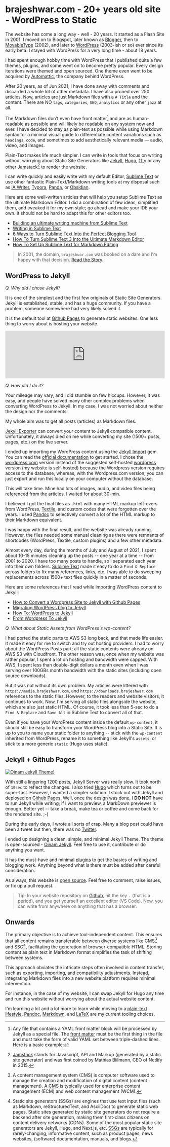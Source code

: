 # brajeshwar.com - 20+ years old site - WordPress to Static

The website has come a long way - well - 20 years. It started as a Flash Site in 2001. I moved on to Blogspot, later known as [Blogger](https://www.blogger.com/), then to [MovableType](https://movabletype.org) (2002), and later to [WordPress](https://wordpress.org) (2003-ish or so) ever since its early beta. I stayed with WordPress for a very long time - about 18 years.

I had spent enough hobby time with WordPress that I published quite a few themes, plugins, and some went on to become pretty popular. Every design iterations were themed and open sourced. One theme even went to be acquired by [Automattic](https://automattic.com), the company behind WordPress.

After 20 years, as of Jun 2021, I have done away with comments and discarded a whole lot of other metadata. I have also pruned over 250 articles. Now, articles are just Markdown files with a `# Title` and the content. There are NO `tags`, `categories`, `SEO`, `analytics` or any other `jazz` at all.

The Markdown files don’t even have front matter[^frontmatter] and are as human-readable as possible and will likely be readable on any system now and ever. I have decided to stay as plain-text as possible while using Markdown syntax for a minimal visual guide to differentiate content variations such as `headings`, `code`, and sometimes to add aesthetically relevant media — audio, video, and images.

Plain-Text makes life much simpler. I can write in tools that focus on writing without worrying about Static Site Generators like [Jekyll](https://jekyllrb.com), [Hugo](https://gohugo.io), [11ty](https://www.11ty.dev) or any other Jamstack[^Jamstack] to render the website.

I can write quickly and easily write with my default Editor, [Sublime Text](https://www.sublimetext.com) or use other fantastic Plain-Text/Markdown writing tools at my disposal such as [iA Writer](https://ia.net/writer), [Typora](https://typora.io), [Panda](https://bear.app/panda/), or [Obsidian](https://obsidian.md).

Here are some well-written articles that will help you setup Sublime Text as the ultimate Markdown Editor. I did a combination of few ideas, simplified them, and tweaked it for my own style; go ahead and make your IDE your own. It should not be hard to adapt this for other editors too.

- [Building an ultimate writing machine from Sublime Text](https://tonsky.me/blog/sublime-writer/)
- [Writing in Sublime Text](https://kittygiraudel.com/2015/05/18/writing-in-sublime-text/)
- [6 Ways to Turn Sublime Text Into the Perfect Blogging Tool](https://www.sitepoint.com/sublime-text-perfect-blogging-6-ways/)
- [How To Turn Sublime Text 3 Into the Ultimate Markdown Editor](https://www.guidingtech.com/26607/turn-sublime-text-3-markdown/)
- [How To Set Up Sublime Text for Markdown Editing](https://plaintext-productivity.net/2-04-how-to-set-up-sublime-text-for-markdown-editing.html)

> In 2001, the domain, `brajeshwar.com` was booked on a dare and I'm happy with that decision. [Read the Story](/about/brajeshwar.com/).

## WordPress to Jekyll

_Q. Why did I chose Jekyll?_

It is one of the simplest and the first few originals of Static Site Generators. Jekyll is established, stable, and has a huge community. If you have a problem, someone somewhere had very likely solved it.

It is the default tool at [Github Pages](https://pages.github.com) to generate static websites. One less thing to worry about is hosting your website.

<iframe width="100%" src="https://www.youtube.com/embed/xlwn1hFa5QI" title="YouTube video player" frameborder="0" allow="accelerometer; autoplay; clipboard-write; encrypted-media; gyroscope; picture-in-picture; web-share" referrerpolicy="strict-origin-when-cross-origin" allowfullscreen></iframe>

_Q. How did I do it?_

Your mileage may vary, and I did stumble on few hiccups. However, it was easy, and people have solved many other complex problems when converting WordPress to Jekyll. In my case, I was not worried about neither the design nor the comments. 

My whole aim was to get all posts (articles) as Markdown files.

[Jekyll Exporter](https://wordpress.org/plugins/jekyll-exporter/) can convert your content to Jekyll compatible content. Unfortunately, it always died on me while converting my site (1500+ posts, pages, etc.) on the live server.

I ended up importing my WordPress content using the [Jekyll Import](https://github.com/jekyll/jekyll-import) gem. You can read the [official documentation](https://import.jekyllrb.com) to get started. I chose the [wordpress.com](https://import.jekyllrb.com/docs/wordpressdotcom/) version instead of the suggested self-hosted [wordpress](https://import.jekyllrb.com/docs/wordpress/) version (my website is self-hosted) because the Wordpress version requires access to the database, whereas, with the Wordpress.com version, you can just export and run this locally on your computer without the database.

This will take time. Mine had lots of images, audio, and video files being referenced from the articles. I waited for about 30-min.

I believed I got the final files as `.html` with many HTML markup left-overs from WordPress, [Textile](https://textile-lang.com), and custom codes that were forgotten over the years. I used [Pandoc](https://pandoc.org) to selectively convert a lot of the HTML markup to their Markdown equivalent.

I was happy with the final result, and the website was already running. However,  the files needed some manual cleaning as there were remnants of shortcodes (WordPress, Textile, custom plugins) and a few other metadata.

Almost every day, during the months of July and August of 2021, I spent about 10-15 minutes cleaning up the posts -- one year at a time -- from 2001 to 2020. I have too many posts to handle, so I separated each year into their own folders. [Sublime Text](https://www.sublimetext.com) made it easy to do a `Find & Replace` across folders to fix many references, links, etc. I was able to do sweeping replacements across 1500+ text files quickly in a matter of seconds.

Here are some references that I read while importing WordPress content to Jekyll;

- [How to Convert a Wordpress Site to Jekyll with Github Pages](https://adam.garrett-harris.com/2015-02-26-how-to-convert-a-wordpress-site-to-jekyll-with-github-pages/)
- [Migrating WordPress blog to Jekyll](https://nts.strzibny.name/migrating-wordpress-to-jekyll/)
- [How To: WordPress to Jekyll](https://paulstamatiou.com/how-to-wordpress-to-jekyll/)
- [From Wordpress To Jekyll](https://www.bawbgale.com/from-wordpress-to-jekyll/)

_Q. What about Static Assets from WordPress's wp-content?_

I had ported the static parts to AWS S3 long back, and that made life easier. It made it easy for me to switch and try out hosting providers. I had to worry about the WordPress Posts part; all the static contents were already on AWS S3 with Cloudfront. The other reason was, once when my website was rather popular, I spent a lot on hosting and bandwidth were capped. With AWS, I spent less than double-digit dollars a month even when I was serving over 100GBs month bandwidth with the static sites (including open source downloads).

But it was not without its own problem. My articles were littered with `https://media.brajeshwar.com`, and `https://downloads.brajeshwar.com` references to the static files. However, to the readers and website visitors, it continues to work. Now, I'm serving all static files alongside the website, which are also just static HTML. Of course, it took less than 5-sec to do a `Find & Replace` and `Save All` in Sublime Text to convert all of that.

Even if you have your WordPress content inside the default `wp-content`, it should still be easy to transform your WordPress blog into a Static Site. It is up to you to name your static folder to anything -- stick with the `wp-content` inherited from WordPress, rename it to something like Jekyll's `assets`, or stick to a more generic `static` (Hugo uses static).

## Jekyll + Github Pages

[![Oinam Jekyll Theme)](/static/2021/oinam-jekyll-cover.png)](https://oinam.github.io/oinam-jekyll/)

With still a lingering 1200 posts, Jekyll Server was really slow. It took north of `10sec` to reflect the changes. I also tried [Hugo](https://gohugo.io) which turns out to be super-fast. However, I wanted a simpler solution. I stuck out with Jekyll and deployed on [Github Pages](https://pages.github.com). Well, once the design was done, I **DO NOT** have to run Jekyll while writing; if I want to preview, a MarkDown previewer is enough. Better yet -- take a break, make tea or coffee and come back for the rendered site. ;-)

During the early days, I wrote all sorts of crap. Many a blog post could have been a tweet but then, there was no [Twitter](https://twitter.com/brajeshwar).

I ended up designing a clean, simple, and minimal Jekyll Theme. The theme is open-sourced - [Oinam Jekyll](https://oinam.github.io/oinam-jekyll/). Feel free to use it, contribute or do anything you want.

It has the must-have and minimal [plugins](https://pages.github.com/versions/) to get the basics of writing and blogging work. Anything beyond what is there must be added after careful consideration.

As always, this website is [open source](https://github.com/brajeshwar/brajeshwar.github.io). Feel free to comment, raise issues, or fix up a pull request.

> Tip: In your website repository on [Github](https://github.com), hit the key <kbd>.</kbd> (that is a period), and you get yourself an excellent editor (VS Code). Now, you can write from anywhere on anything that has a browser.

## Onwards

The primary objective is to achieve tool-independent content. This ensures that all content remains transferable between diverse systems like CMS[^CMS] and SSG[^SSG], facilitating the generation of browser-compatible HTML. Storing content as plain text in Markdown format simplifies the task of shifting between systems.

This approach obviates the intricate steps often involved in content transfer, such as exporting, importing, and compatibility adjustments. Instead, integrating Markdown files into a new website platform requires minimal intervention.

For instance, in the case of my website, I can swap Jekyll for Hugo any time and run this website without worrying about the actual website content.

I'm learning a lot and a lot more to learn while moving to a [plain-text lifestyle](/2022/plain-text/). [Pandoc](https://en.wikipedia.org/wiki/Pandoc), [Markdown](https://en.wikipedia.org/wiki/Markdown), and [LaTeX](https://en.wikipedia.org/wiki/LaTeX) are my current tooling choices.

[^frontmatter]: Any file that contains a YAML front matter block will be processed by Jekyll as a special file. The [front matter](https://jekyllrb.com/docs/front-matter/)  must be the first thing in the file and must take the form of valid YAML set between triple-dashed lines. Here is a basic example:

[^Jamstack]: [Jamstack](https://en.wikipedia.org/wiki/Jamstack) stands for Javascript, API and Markup (generated by a static site generator) and was first coined by Mathias Biilmann, CEO of Netlify in 2015.

[^CMS]: A content management system (CMS) is computer software used to manage the creation and modification of digital content (content management). A [CMS](https://en.wikipedia.org/wiki/Content_management_system) is typically used for enterprise content management (ECM) and web content management (WCM).

[^SSG]: Static site generators (SSGs) are engines that use text input files (such as Markdown, reStructuredText, and AsciiDoc) to generate static web pages. Static sites generated by static site generators do not require a backend after site generation, making them first-class citizens on content delivery networks (CDNs). Some of the most popular static site generators are Jekyll, Hugo, and Next.js, etc. [SSGs](https://en.wikipedia.org/wiki/Static_site_generator) are typically for rarely-changing, informative content, such as product pages, news websites, (software) documentation, manuals, and blogs.